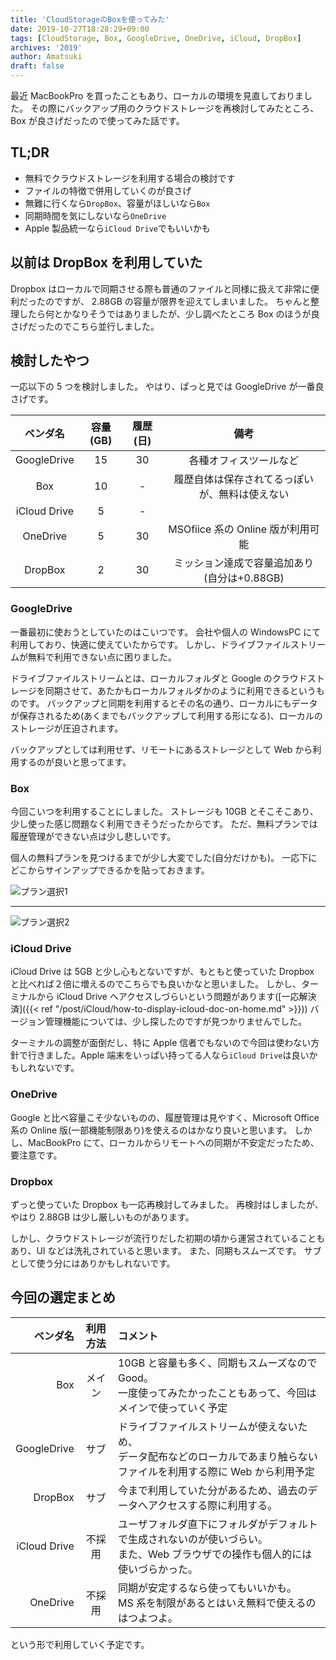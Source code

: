 ```yaml
---
title: 'CloudStorageのBoxを使ってみた'
date: 2019-10-27T18:28:29+09:00
tags: [CloudStorage, Box, GoogleDrive, OneDrive, iCloud, DropBox]
archives: '2019'
author: Amatsuki
draft: false
---
```


最近 MacBookPro を買ったこともあり、ローカルの環境を見直しておりました。
その際にバックアップ用のクラウドストレージを再検討してみたところ、Box が良さげだったので使ってみた話です。

## TL;DR

- 無料でクラウドストレージを利用する場合の検討です
- ファイルの特徴で併用していくのが良さげ
- 無難に行くなら`DropBox`、容量がほしいなら`Box`
- 同期時間を気にしないなら`OneDrive`
- Apple 製品統一なら`iCloud Drive`でもいいかも

## 以前は DropBox を利用していた

Dropbox はローカルで同期させる際も普通のファイルと同様に扱えて非常に便利だったのですが、
2.88GB の容量が限界を迎えてしまいました。
ちゃんと整理したら何とかなりそうではありましたが、少し調べたところ Box のほうが良さげだったのでこちら並行しました。

## 検討したやつ

一応以下の 5 つを検討しました。
やはり、ぱっと見では GoogleDrive が一番良さげです。

|   ベンダ名   | 容量(GB) | 履歴(日) |                      備考                      |
| :----------: | :------: | :------: | :--------------------------------------------: |
| GoogleDrive  |    15    |    30    |             各種オフィスツールなど             |
|     Box      |    10    |    -     | 履歴自体は保存されてるっぽいが、無料は使えない |
| iCloud Drive |    5     |    -     |                                                |
|   OneDrive   |    5     |    30    |       MSOfiice 系の Online 版が利用可能        |
|   DropBox    |    2     |    30    |  ミッション達成で容量追加あり(自分は+0.88GB)   |

### GoogleDrive

一番最初に使おうとしていたのはこいつです。
会社や個人の WindowsPC にて利用しており、快適に使えていたからです。
しかし、ドライブファイルストリームが無料で利用できない点に困りました。

ドライブファイルストリームとは、ローカルフォルダと Google のクラウドストレージを同期させて、あたかもローカルフォルダかのように利用できるというものです。
バックアップと同期を利用するとその名の通り、ローカルにもデータが保存されるため(あくまでもバックアップして利用する形になる)、ローカルのストレージが圧迫されます。

バックアップとしては利用せず、リモートにあるストレージとして Web から利用するのが良いと思ってます。

### Box

今回こいつを利用することにしました。
ストレージも 10GB とそこそこあり、少し使った感じ問題なく利用できそうだったからです。
ただ、無料プランでは履歴管理ができない点は少し悲しいです。

個人の無料プランを見つけるまでが少し大変でした(自分だけかも)。
一応下にどこからサインアップできるかを貼っておきます。

![プラン選択1](/resources/tried-to-use-box/box-pricing-page1.png)

---

![プラン選択2](/resources/tried-to-use-box/box-pricing-page2.png)

### iCloud Drive

iCloud Drive は 5GB と少し心もとないですが、もともと使っていた Dropbox と比べれば２倍に増えるのでこちらでも良いかなと思いました。
しかし、ターミナルから iCloud Drive へアクセスしづらいという問題があります([一応解決済]({{< ref "/post/iCloud/how-to-display-icloud-doc-on-home.md" >}}))
バージョン管理機能については、少し探したのですが見つかりませんでした。

ターミナルの調整が面倒だし、特に Apple 信者でもないので今回は使わない方針で行きました。Apple 端末をいっぱい持ってる人なら`iCloud Drive`は良いかもしれないです。

### OneDrive

Google と比べ容量こそ少ないものの、履歴管理は見やすく、Microsoft Office 系の Online 版(一部機能制限あり)を使えるのはかなり良いと思います。
しかし、MacBookPro にて、ローカルからリモートへの同期が不安定だったため、要注意です。

### Dropbox

ずっと使っていた Dropbox も一応再検討してみました。
再検討はしましたが、やはり 2.88GB は少し厳しいものがあります。

しかし、クラウドストレージが流行りだした初期の頃から運営されていることもあり、UI などは洗礼されていると思います。
また、同期もスムーズです。
サブとして使う分にはありかもしれないです。

## 今回の選定まとめ

|     ベンダ名 | 利用方法 | コメント                                                                                                                          |
| -----------: | :------: | :-------------------------------------------------------------------------------------------------------------------------------- |
|          Box |  メイン  | 10GB と容量も多く、同期もスムーズなので Good。<br/>一度使ってみたかったこともあって、今回はメインで使っていく予定                 |
|  GoogleDrive |   サブ   | ドライブファイルストリームが使えないため、<br/>データ配布などのローカルであまり触らないファイルを利用する際に Web から利用予定    |
|      DropBox |   サブ   | 今まで利用していた分があるため、過去のデータへアクセスする際に利用する。                                                          |
| iCloud Drive |  不採用  | ユーザフォルダ直下にフォルダがデフォルトで生成されないのが使いづらい。<br/>また、Web ブラウザでの操作も個人的には使いづらかった。 |
|     OneDrive |  不採用  | 同期が安定するなら使ってもいいかも。<br/>MS 系を制限があるとはいえ無料で使えるのはつよつよ。                                      |

という形で利用していく予定です。
